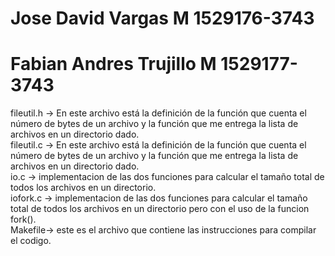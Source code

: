 # Jose David Vargas M 1529176-3743
# Fabian Andres Trujillo M 1529177-3743
fileutil.h -> En este archivo está la definición de la función que cuenta el número de bytes de un archivo y la función que me entrega la lista de archivos en un directorio dado.  
fileutil.c -> En este archivo está la definición de la función que cuenta el número de bytes de un archivo y la función que me entrega la lista de archivos en un directorio dado.  
io.c -> implementacion de las dos funciones para calcular el tamaño total de todos los archivos en un directorio.  
iofork.c -> implementacion de las dos funciones para calcular el tamaño total de todos los archivos en un directorio pero con el uso de la funcion fork().  
Makefile-> este es el archivo que contiene las instrucciones para compilar el codigo.

